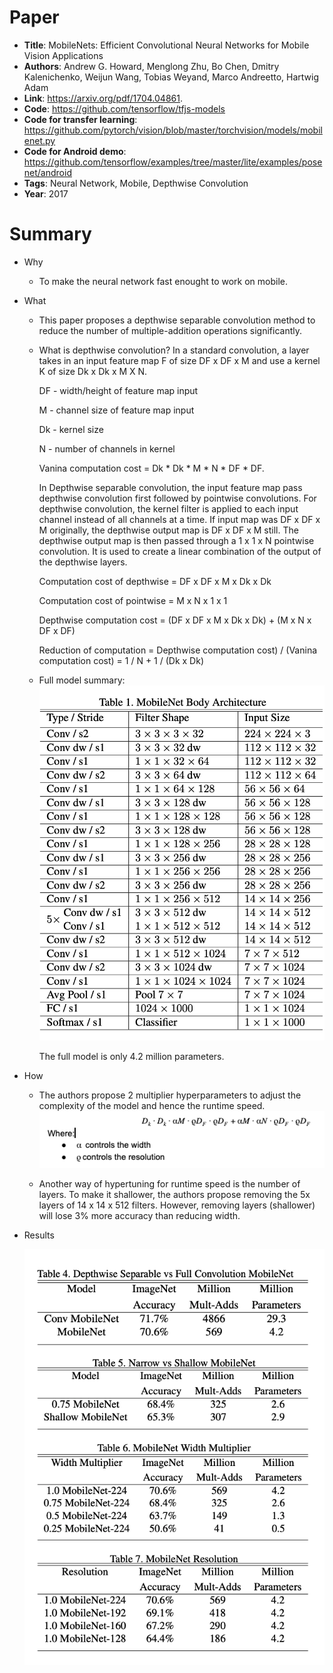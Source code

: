 # Paper

* **Title**: MobileNets: Efficient Convolutional Neural Networks for Mobile Vision Applications
* **Authors**: Andrew G. Howard, Menglong Zhu, Bo Chen, Dmitry Kalenichenko, Weijun Wang, Tobias Weyand, Marco Andreetto, Hartwig Adam
* **Link**: https://arxiv.org/pdf/1704.04861.
* **Code**: https://github.com/tensorflow/tfjs-models
* **Code for transfer learning**: https://github.com/pytorch/vision/blob/master/torchvision/models/mobilenet.py
* **Code for Android demo**: https://github.com/tensorflow/examples/tree/master/lite/examples/posenet/android
* **Tags**: Neural Network, Mobile, Depthwise Convolution
* **Year**: 2017

# Summary

* Why
  * To make the neural network fast enought to work on mobile.

* What
  * This paper proposes a depthwise separable convolution method to reduce the number of multiple-addition operations significantly.

  * What is depthwise convolution?  In a standard convolution, a layer takes in an input feature map F of size DF x DF x M and use a kernel K of size Dk x Dk x M X N.

    DF - width/height of feature map input

    M - channel size of feature map input

    Dk - kernel size

    N - number of channels in kernel

    Vanina computation cost = Dk * Dk * M * N * DF * DF.

    In Depthwise separable convolution, the input feature map pass depthwise convolution first followed by pointwise convolutions. For depthwise convolution, the kernel filter is applied to each input channel instead of all channels at a time. If input map was DF x DF x M originally, the depthwise output map is DF x DF x M still. The depthwise output map is then passed through a 1 x 1 x N pointwise convolution. It is used to create a linear combination of the output of the depthwise layers.

    Computation cost of depthwise = DF x DF x M x Dk x Dk 

    Computation cost of pointwise = M x N x 1 x 1
    
    Depthwise computation cost = (DF x DF x M x Dk x Dk) + (M x N x DF x DF)

    Reduction of computation = Depthwise computation cost) / (Vanina computation cost)
    = 1 / N + 1 / (Dk x Dk)

  * Full model summary:
  ![Table 1. MobileNet Body Architecture](images/MobileNets:_Efficient_Convolutional_Neural_Networks_for_Mobile_Vision_Applications/table1.png?raw=true "Table 1. MobileNet Body Architecture")
    
    The full model is only 4.2 million parameters.

* How

  * The authors propose 2 multiplier hyperparameters to adjust the complexity of the model and hence the runtime speed. 
  ![Formula1. hyperparameters to control the complexity](images/MobileNets:_Efficient_Convolutional_Neural_Networks_for_Mobile_Vision_Applications/formula1.png?raw=true "Formula1. hyperparameters to control the complexity")

  * Another way of hypertuning for runtime speed is the number of layers. To make it shallower, the authors propose removing the 5x layers of 14 x 14 x 512 filters.  However, removing layers (shallower) will lose 3% more accuracy than reducing width. 

* Results

  ![Result](images/MobileNets:_Efficient_Convolutional_Neural_Networks_for_Mobile_Vision_Applications/result1.png?raw=true "Result")